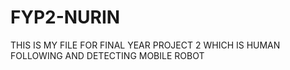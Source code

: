 # FYP2-NURIN
THIS IS MY FILE FOR FINAL YEAR PROJECT 2 WHICH IS HUMAN FOLLOWING AND DETECTING MOBILE ROBOT
